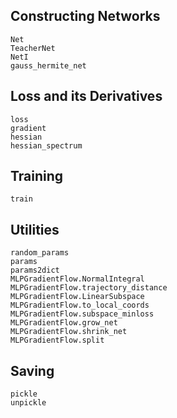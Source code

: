 ## Constructing Networks

```@docs
Net
TeacherNet
NetI
gauss_hermite_net
```

## Loss and its Derivatives

```@docs
loss
gradient
hessian
hessian_spectrum
```

## Training

```@docs
train
```

## Utilities

```@docs
random_params
params
params2dict
MLPGradientFlow.NormalIntegral
MLPGradientFlow.trajectory_distance
MLPGradientFlow.LinearSubspace
MLPGradientFlow.to_local_coords
MLPGradientFlow.subspace_minloss
MLPGradientFlow.grow_net
MLPGradientFlow.shrink_net
MLPGradientFlow.split
```

## Saving

```@docs
pickle
unpickle
```
